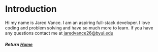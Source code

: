 # Introduction
Hi my name is Jared Vance. I am an aspiring full-stack developer. I love coding and problem solving and have so much more to learn. If you have any questions contact me at jaredvance26@byui.edu



##### Return [Home](/README.md)
